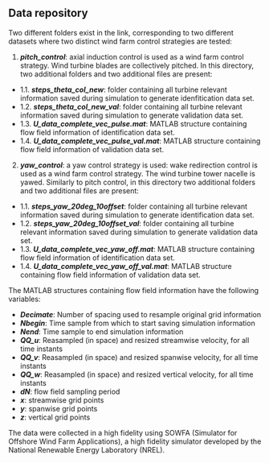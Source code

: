 ## Data repository

Two different folders exist in the link, corresponding to two different datasets where two distinct wind farm control strategies are tested:

1.  ***pitch_control***: axial induction control is used as a wind farm control strategy. Wind turbine blades are collectively pitched. In this directory, two additional folders and two additional files are present:
* 1.1. ***steps_theta_col_new***: folder containing all turbine relevant information saved during simulation to generate idenfitication data set.
* 1.2. ***steps_theta_col_new_val***: folder containing all turbine relevant information saved during simulation to generate validation data set.
* 1.3. ***U_data_complete_vec_pulse.mat***: MATLAB structure containing flow field information of identification data set.
* 1.4. ***U_data_complete_vec_pulse_val.mat***: MATLAB structure containing flow field information of validation data set.

2. ***yaw_control***: a yaw control strategy is used: wake redirection control is used as a wind farm control strategy. The wind turbine tower nacelle is yawed. Similarly to pitch control, in this directory two additional folders and two additional files are present:
* 1.1. ***steps_yaw_20deg_10offset***: folder containing all turbine relevant information saved during simulation to generate identification data set.
* 1.2. ***steps_yaw_20deg_10offset_val***: folder containing all turbine relevant information saved during simulation to generate validation data set.
* 1.3. ***U_data_complete_vec_yaw_off.mat***: MATLAB structure containing flow field information of identification data set.
* 1.4. ***U_data_complete_vec_yaw_off_val.mat***: MATLAB structure containing flow field information of validation data set.

The MATLAB structures containing flow field information have the following variables:
* ***Decimate***: Number of spacing used to resample original grid information
* ***Nbegin***: Time sample from which to start saving simulation information
* ***Nend***: Time sample to end simulation information
* ***QQ_u***: Reasampled (in space) and resized streamwise velocity, for all time instants
* ***QQ_v***: Reasampled (in space) and resized spanwise velocity, for all time instants
* ***QQ_w***: Reasampled (in space) and resized vertical velocity, for all time instants
* ***dN***: flow field sampling period 
* ***x***: streamwise grid points
* ***y***: spanwise grid points
* ***z***: vertical grid points

The data were collected in a high fidelity using SOWFA (Simulator for Offshore Wind Farm Applications), a high fidelity simulator developed by the National Renewable Energy Laboratory (NREL).
